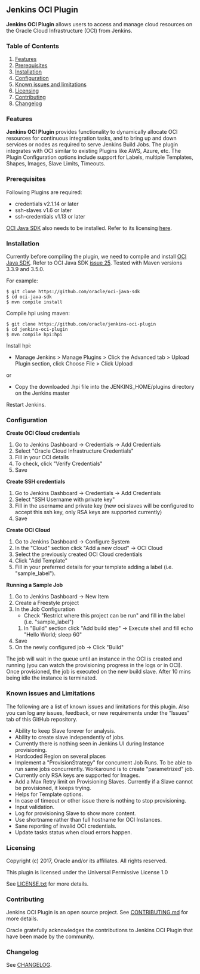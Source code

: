 ## Jenkins OCI Plugin ##

**Jenkins OCI Plugin** allows users to access and manage cloud resources on the Oracle Cloud Infrastructure (OCI) from Jenkins.  

### Table of Contents ###
1. [Features](#features)
1. [Prerequisites](#prerequisites)
1. [Installation](#installation)
1. [Configuration](#configuration)
2. [Known issues and limitations](#known_issues_and_limitations)
1. [Licensing](#licensing)
1. [Contributing](#contributing)
2. [Changelog](#changelog)


### Features
**Jenkins OCI Plugin** provides functionality to dynamically allocate OCI resources for continuous integration tasks, and to bring up and down services or nodes as required to serve Jenkins Build Jobs. The plugin integrates with OCI similar to existing Plugins like AWS, Azure, etc.
The Plugin Configuration options include support for Labels, multiple Templates, Shapes, Images, Slave Limits, Timeouts.


### Prerequisites
Following Plugins are required:

- credentials v2.1.14 or later
- ssh-slaves v1.6 or later
- ssh-credentials v1.13 or later

[OCI Java SDK](https://github.com/oracle/oci-java-sdk) also needs to be installed. Refer to its licensing [here](https://github.com/oracle/oci-java-sdk/blob/master/LICENSE.txt).

### Installation
Currently before compiling the plugin, we need to compile and install [OCI Java SDK](https://github.com/oracle/oci-java-sdk). Refer to OCI Java SDK [issue 25](https://github.com/oracle/oci-java-sdk/issues/25). Tested with Maven versions 3.3.9 and 3.5.0. 

For example:

    $ git clone https://github.com/oracle/oci-java-sdk
    $ cd oci-java-sdk
    $ mvn compile install

Compile hpi using maven:

    $ git clone https://github.com/oracle/jenkins-oci-plugin
    $ cd jenkins-oci-plugin
    $ mvn compile hpi:hpi

Install hpi:

 - Manage Jenkins > Manage Plugins > Click the Advanced tab > Upload Plugin section, click Choose File > Click Upload
 
or

- Copy the downloaded .hpi file into the JENKINS_HOME/plugins directory on the Jenkins master

Restart Jenkins.

### Configuration

**Create OCI Cloud credentials**

1. Go to Jenkins Dashboard → Credentials → Add Credentials
1. Select "Oracle Cloud Infrastructure Credentials"
1. Fill in your OCI details
1. To check, click "Verify Credentials"
1. Save

   
**Create SSH credentials**

1. Go to Jenkins Dashboard → Credentials → Add Credentials
1. Select "SSH Username with private key"
1. Fill in the username and private key (new oci slaves will be configured to accept this ssh key, only RSA keys are supported currently)
1. Save

**Create OCI Cloud**

1. Go to Jenkins Dashboard → Configure System
1. In the "Cloud" section click "Add a new cloud" → OCI Cloud
1. Select the previously created OCI Cloud credentials
1. Click "Add Template"
1. Fill in your preferred details for your template adding a label (i.e. "sample_label"). 



**Running a Sample Job**
    
1. Go to Jenkins Dashboard → New Item
1. Create a Freestyle project
1. In the Job Configuration
	- Check "Restrict where this project can be run" and fill in the label (i.e. "sample_label")
	1. In "Build" section click "Add build step" → Execute shell and fill echo "Hello World; sleep 60"
1. Save
2. On the newly configured job → Click "Build"

The job will wait in the queue until an instance in the OCI is created and running (you can watch the provisioning progress in the logs or in OCI). Once provisioned, the job is executed on the new build slave. After 10 mins being idle the instance is terminated.


### Known issues and Limitations
The following are a list of known issues and limitations for this plugin. Also you can log any issues, feedback, or new requirements under the “Issues” tab of this GitHub repository.

- Ability to keep Slave forever for analysis.
- Ability to create slave independently of jobs.
- Currently there is nothing seen in Jenkins UI during Instance provisioning.
- Hardcoded Region on several places
- Implement a "ProvisionStrategy" for concurrent Job Runs. To be able to run same jobs concurrently. Workaround is to create "parametrized" job.
- Currently only RSA keys are supported for Images. 
- Add a Max Retry limit on Provisioning Slaves. Currently if a Slave cannot be provisioned, it keeps trying. 
- Helps for Template options.
- In case of timeout or other issue there is nothing to stop provisioning.
- Input validation.
- Log for provisioning Slave to show more content.
- Use shortname rather than full hostname for OCI Instances.
- Sane reporting of invalid OCI credentials. 
- Update tasks status when cloud errors happen.

### Licensing
Copyright (c) 2017, Oracle and/or its affiliates. All rights reserved.

This plugin is licensed under the Universal Permissive License 1.0

See [LICENSE.txt](https://github.com/oracle/jenkins-oci-plugin/blob/master/LICENSE.txt) for more details.

### Contributing
Jenkins OCI Plugin is an open source project. See [CONTRIBUTING.md](https://github.com/oracle/jenkins-oci-plugin/blob/master/CONTRIBUTING.md) for more details.

Oracle gratefully acknowledges the contributions to Jenkins OCI Plugin that have been made by the community.

### Changelog

See [CHANGELOG](https://github.com/oracle/jenkins-oci-plugin/blob/master/CHANGELOG.md).